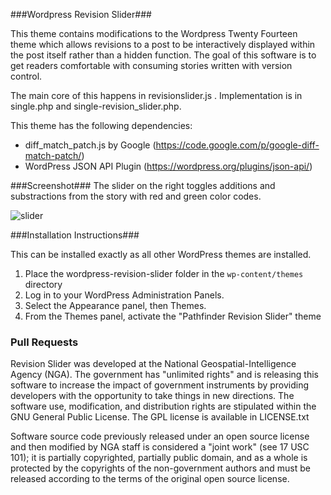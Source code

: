 ###Wordpress Revision Slider###

This theme contains modifications to the Wordpress Twenty Fourteen theme which allows revisions to a post to be interactively displayed within the post itself rather than a hidden function. The goal of this software is to get readers comfortable with consuming stories written with version control.  

The main core of this happens in revisionslider.js . Implementation is in single.php and single-revision_slider.php. 

This theme has the following dependencies:

- diff_match_patch.js by Google (https://code.google.com/p/google-diff-match-patch/)
- WordPress JSON API Plugin (https://wordpress.org/plugins/json-api/) 

###Screenshot###
The slider on the right toggles additions and substractions from the story with red and green color codes.    

![slider](https://cloud.githubusercontent.com/assets/5178768/11008503/f80801bc-849e-11e5-95d7-794fa2700261.png)

###Installation Instructions###

This can be installed exactly as all other WordPress themes are installed. 

1. Place the wordpress-revision-slider folder in the `wp-content/themes` directory 
2. Log in to your WordPress Administration Panels.
3. Select the Appearance panel, then Themes.
4. From the Themes panel, activate the "Pathfinder Revision Slider" theme

### Pull Requests
Revision Slider was developed at the National Geospatial-Intelligence Agency (NGA). The government has "unlimited rights" and is releasing this software to increase the impact of government instruments by providing developers with the opportunity to take things in new directions. The software use, modification, and distribution rights are stipulated within the GNU General Public License. The GPL license is available in LICENSE.txt

Software source code previously released under an open source license and then modified by NGA staff is considered a "joint work" (see 17 USC 101); it is partially copyrighted, partially public domain, and as a whole is protected by the copyrights of the non-government authors and must be released according to the terms of the original open source license.

